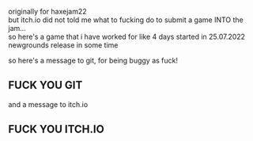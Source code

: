 originally for haxejam22 <br>
but itch.io did not told me what to fucking do to submit a game INTO the jam... <br>
so here's a game that i have worked for like 4 days started in 25.07.2022 <br>
newgrounds release in some time

so here's a message to git, for being buggy as fuck!
## FUCK YOU GIT
and a message to itch.io
## FUCK YOU ITCH.IO
